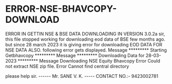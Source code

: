 # ERROR-NSE-BHAVCOPY-DOWNLOAD
ERROR IN GETTIN NSE & BSE DATA DOWNLOADING IN VERSION 3.0.2a
sir,
this file stopped working for downloading eod data of BSE few months ago.
but since 28 march 2023 it is giving error for downloading EOD DATA FOR NSE DATA ALSO.
following error gets displayed.
Message ********* Starting Getbhavcopy *********
Message ********* Downloading Data for 28-03-2023 *********
Message Downloading NSE Equity Bhavcopy
Error Could not extract NSE zip file.
Error Cannot find central directory

please help sir.
------ Mr. SANE V. K.
----- CONTACT NO.:- 9423002781
